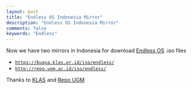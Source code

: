```yaml
---
layout: post
title: "Endless OS Indonesia Mirror"
description: "Endless OS Indonesia Mirror"
comments: false
keywords: "Endless"
---
```


Now we have two mirrors in Indonesia for download [Endless OS](https://endlessos.com/) .iso files

* [`https://buaya.klas.or.id/iso/endless/`](https://buaya.klas.or.id/iso/endless/)
* [`http://repo.ugm.ac.id/iso/endless/`](http://repo.ugm.ac.id/iso/endless/)

Thanks to [KLAS](https://klas.or.id/) and [Repo UGM](http://repo.ugm.ac.id/)
